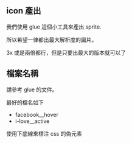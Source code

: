 ## icon 產出

我們使用 glue 這個小工具來產出 sprite. 

所以希望一律都出最大解析度的圖片。

3x 或是兩倍都行，但是只要出最大的版本就可以了

## 檔案名稱

請參考 glue 的文件。

最好的檔名如下

* facebook__hover
* i-love__active

使用下底線來標注 css 的偽元素


